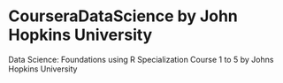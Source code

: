 # CourseraDataScience by John Hopkins University

Data Science: Foundations using R Specialization Course 1 to 5 by Johns Hopkins University
